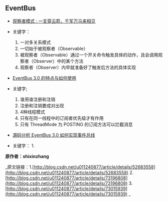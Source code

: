 ## EventBus

- [观察者模式 : 一支穿云箭，千军万马来相见](http://blog.csdn.net/u011240877/article/details/52683558)
 - 关键字：
   1. 一对多关系模式
   2. 一切始于被观察者（Observable）
   3. 被观察者（Observable）通过一个开关命令触发具体的动作，且会调用观察者（Observer）中的某个方法
   4. 观察者（Observer）内早就准备好了触发后方法的具体实现
   

- [EventBus 3.0 的特点与如何使用](http://blog.csdn.net/u011240877/article/details/73015939)
 - 关键字;
   1. 谁用谁注册和注销
   2. 注册和注销要成对出现
   3. 4种线程模式
   4. 只有在同一线程中的订阅者优先级才有作用
   5. 只有 ThreadMode 为 POSTING 的订阅方法可以拦截消息


- [源码分析 EventBus 3.0 如何实现事件总线](http://blog.csdn.net/u011240877/article/details/73196808)
 - 关键字：
   1. 
 
 
 **原作者：shixinzhang**

_原文链接：1.[http://blog.csdn.net/u011240877/article/details/52683558](http://blog.csdn.net/u011240877/article/details/52683558)
2. [http://blog.csdn.net/u011240877/article/details/73196808](http://blog.csdn.net/u011240877/article/details/73196808)
3. [http://blog.csdn.net/u011240877/article/details/73015939](http://blog.csdn.net/u011240877/article/details/73015939)
_